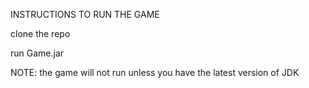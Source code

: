 INSTRUCTIONS TO RUN THE GAME

clone the repo

run Game.jar

NOTE: the game will not run unless you have the latest version of JDK
